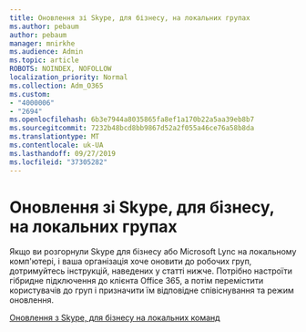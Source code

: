 ```yaml
---
title: Оновлення зі Skype, для бізнесу, на локальних групах
ms.author: pebaum
author: pebaum
manager: mnirkhe
ms.audience: Admin
ms.topic: article
ROBOTS: NOINDEX, NOFOLLOW
localization_priority: Normal
ms.collection: Adm_O365
ms.custom:
- "4000006"
- "2694"
ms.openlocfilehash: 6b3e7944a8035865fa8ef1a170b22a5aa39eb8b7
ms.sourcegitcommit: 7232b48bcd8bb9867d52a2f055a46ce76a58b8da
ms.translationtype: MT
ms.contentlocale: uk-UA
ms.lasthandoff: 09/27/2019
ms.locfileid: "37305282"
---
```

# <a name="upgrade-from-skype-for-business-on-premises-to-teams"></a>Оновлення зі Skype, для бізнесу, на локальних групах

Якщо ви розгорнули Skype для бізнесу або Microsoft Lync на локальному комп'ютері, і ваша організація хоче оновити до робочих груп, дотримуйтесь інструкцій, наведених у статті нижче. Потрібно настроїти гібридне підключення до клієнта Office 365, а потім перемістити користувачів до груп і призначити їм відповідне співіснування та режим оновлення. 

[Оновлення з Skype, для бізнесу на локальних команд](https://docs.microsoft.com/MicrosoftTeams/upgrade-to-teams-execute-skypeforbusinesshybridonprem)

